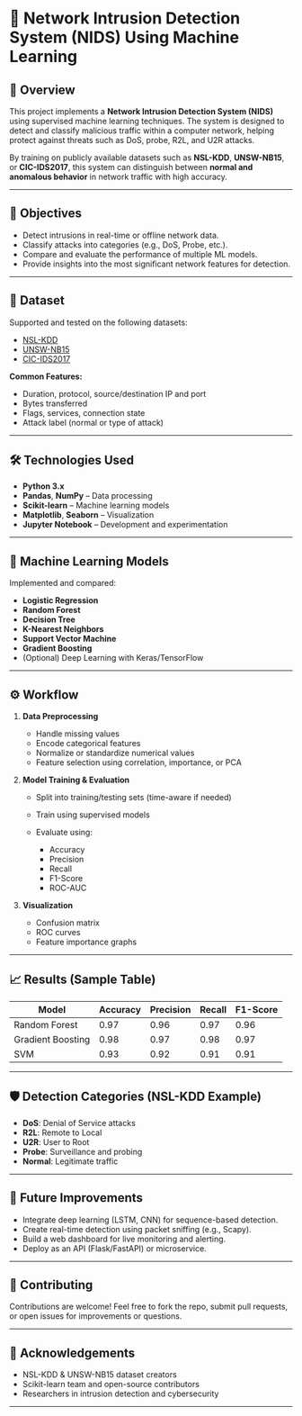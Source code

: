 # 🔐 Network Intrusion Detection System (NIDS) Using Machine Learning

## 📘 Overview

This project implements a **Network Intrusion Detection System (NIDS)** using supervised machine learning techniques. The system is designed to detect and classify malicious traffic within a computer network, helping protect against threats such as DoS, probe, R2L, and U2R attacks.

By training on publicly available datasets such as **NSL-KDD**, **UNSW-NB15**, or **CIC-IDS2017**, this system can distinguish between **normal and anomalous behavior** in network traffic with high accuracy.

---

## 🎯 Objectives

* Detect intrusions in real-time or offline network data.
* Classify attacks into categories (e.g., DoS, Probe, etc.).
* Compare and evaluate the performance of multiple ML models.
* Provide insights into the most significant network features for detection.

---

## 📂 Dataset

Supported and tested on the following datasets:

* [NSL-KDD](https://www.unb.ca/cic/datasets/nsl.html)
* [UNSW-NB15](https://www.unsw.adfa.edu.au/unsw-canberra-cyber/cybersecurity/ADFA-NB15-Datasets/)
* [CIC-IDS2017](https://www.unb.ca/cic/datasets/ids-2017.html)

**Common Features:**

* Duration, protocol, source/destination IP and port
* Bytes transferred
* Flags, services, connection state
* Attack label (normal or type of attack)

---

## 🛠️ Technologies Used

* **Python 3.x**
* **Pandas**, **NumPy** – Data processing
* **Scikit-learn** – Machine learning models
* **Matplotlib**, **Seaborn** – Visualization
* **Jupyter Notebook** – Development and experimentation

---

## 🤖 Machine Learning Models

Implemented and compared:

* **Logistic Regression**
* **Random Forest**
* **Decision Tree**
* **K-Nearest Neighbors**
* **Support Vector Machine**
* **Gradient Boosting**
* (Optional) Deep Learning with Keras/TensorFlow

---

## ⚙️ Workflow

1. **Data Preprocessing**

   * Handle missing values
   * Encode categorical features
   * Normalize or standardize numerical values
   * Feature selection using correlation, importance, or PCA

2. **Model Training & Evaluation**

   * Split into training/testing sets (time-aware if needed)
   * Train using supervised models
   * Evaluate using:

     * Accuracy
     * Precision
     * Recall
     * F1-Score
     * ROC-AUC

3. **Visualization**

   * Confusion matrix
   * ROC curves
   * Feature importance graphs

---

## 📈 Results (Sample Table)

| Model             | Accuracy | Precision | Recall | F1-Score |
| ----------------- | -------- | --------- | ------ | -------- |
| Random Forest     | 0.97     | 0.96      | 0.97   | 0.96     |
| Gradient Boosting | 0.98     | 0.97      | 0.98   | 0.97     |
| SVM               | 0.93     | 0.92      | 0.91   | 0.91     |

---

## 🛡️ Detection Categories (NSL-KDD Example)

* **DoS**: Denial of Service attacks
* **R2L**: Remote to Local
* **U2R**: User to Root
* **Probe**: Surveillance and probing
* **Normal**: Legitimate traffic

---

## 📌 Future Improvements

* Integrate deep learning (LSTM, CNN) for sequence-based detection.
* Create real-time detection using packet sniffing (e.g., Scapy).
* Build a web dashboard for live monitoring and alerting.
* Deploy as an API (Flask/FastAPI) or microservice.

---

## 🤝 Contributing

Contributions are welcome! Feel free to fork the repo, submit pull requests, or open issues for improvements or questions.

---

## 🙏 Acknowledgements

* NSL-KDD & UNSW-NB15 dataset creators
* Scikit-learn team and open-source contributors
* Researchers in intrusion detection and cybersecurity

---
